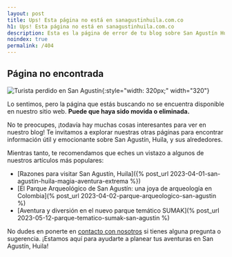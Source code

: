 ```yaml
---
layout: post
title: Ups! Esta página no está en sanagustinhuila.com.co
h1: Ups! Esta página no está en sanagustinhuila.com.co
description: Esta es la página de error de tu blog sobre San Agustín Huila en Colombia. Estamos trabajando para que esto no te vuelva a suceder. Cuenta con eso
noindex: true
permalink: /404
---
```

## Página no encontrada

![Turista perdido en San Agustín]({{'404.webp'|relative_url}} "sanagustinhuila.com.co"){:style="width: 320px;" width="320"}

Lo sentimos, pero la página que estás buscando no se encuentra disponible en nuestro sitio web. **Puede que haya sido movida o eliminada.**

No te preocupes, ¡todavía hay muchas cosas interesantes para ver en nuestro blog! Te invitamos a explorar nuestras otras páginas para encontrar información útil y emocionante sobre San Agustín, Huila, y sus alrededores.

Mientras tanto, te recomendamos que eches un vistazo a algunos de nuestros artículos más populares:

* [Razones para visitar San Agustín, Huila]({% post_url 2023-04-01-san-agustin-huila-magia-aventura-extrema %})
* [El Parque Arqueológico de San Agustín: una joya de arqueología en Colombia](% post_url 2023-04-02-parque-arqueologico-san-agustin %)
* [Aventura y diversión en el nuevo parque temático SUMAK](% post_url 2023-05-12-parque-tematico-sumak-san-agustin %)

No dudes en ponerte en [contacto con nosotros]({{'contacto'|relative_url}}) si tienes alguna pregunta o sugerencia. ¡Estamos aquí para ayudarte a planear tus aventuras en San Agustín, Huila!
